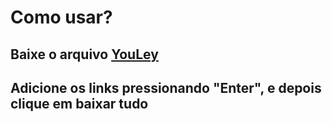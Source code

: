 # Como usar?

<h2>Baixe o arquivo <a href="https://github.com/derleymad/youtube-py/raw/main/src/dist/YouLey.exe">YouLey</a> </h2>
<h2>Adicione os links pressionando "Enter", e depois clique em baixar tudo</h2>

